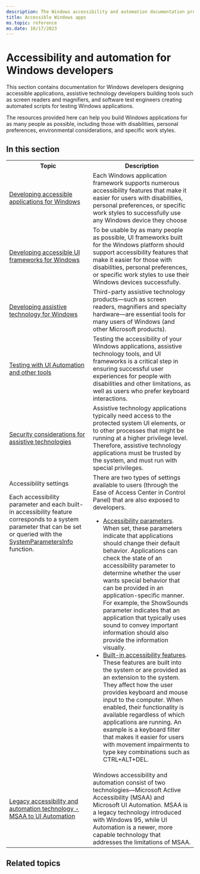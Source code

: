 ```yaml
---
description: The Windows accessibility and automation documentation provides information for developers seeking to create and test accessible Windows apps that can be used by as many people as possible, including those with impairments or disabilities.
title: Accessible Windows apps
ms.topic: reference
ms.date: 10/17/2023
---
```


# Accessibility and automation for Windows developers

This section contains documentation for Windows developers designing accessible applications, assistive technology developers building tools such as screen readers and magnifiers, and software test engineers creating automated scripts for testing Windows applications.

The resources provided here can help you build Windows applications for as many people as possible, including those with disabilities, personal preferences, environmental considerations, and specific work styles.

## In this section

<table>
    <tr>
        <th>Topic</th>
        <th>Description</th>
    </tr>
        <td><a href="accessibility-appdev.md">Developing accessible applications for Windows</a></td>
        <td>Each Windows application framework supports numerous accessibility features that make it easier for users with disabilities, personal preferences, or specific work styles to successfully use any Windows device they choose</td>
    <tr>
        <td><a href="accessibility-uiframeworkdev.md">Developing accessible UI frameworks for Windows</a></td>
        <td>To be usable by as many people as possible, UI frameworks built for the Windows platform should support accessibility features that make it easier for those with disabilities, personal preferences, or specific work styles to use their Windows devices successfully.</td>
    </tr>
    <tr>
        <td><a href="accessibility-atdev.md">Developing assistive technology for Windows</a></td>
        <td>Third-party assistive technology products—such as screen readers, magnifiers and specialty hardware—are essential tools for many users of Windows (and other Microsoft products).</td>
    </tr>
    <tr>
        <td><a href="accessibility-testwithuia.md">Testing with UI Automation and other tools</a></td>
        <td>Testing the accessibility of your Windows applications, assistive technology tools, and UI frameworks is a critical step in ensuring successful user experiences for people with disabilities and other limitations, as well as users who prefer keyboard interactions.</td>
    </tr>
    <tr>
        <td><a href="uiauto-securityoverview.md">Security considerations for assistive technologies</a></td>
        <td>Assistive technology applications typically need access to the protected system UI elements, or to other processes that might be running at a higher privilege level. Therefore, assistive technology applications must be trusted by the system, and must run with special privileges.</td>
    </tr>
    <tr>
        <td valign="top"><p>Accessibility settings</p><p>Each accessibility parameter and each built-in accessibility feature corresponds to a system parameter that can be set or queried with the <a href="/windows/desktop/api/winuser/nf-winuser-systemparametersinfoa">SystemParametersInfo</a> function.</p>
</td>
        <td>There are two types of settings available to users (through the Ease of Access Center in Control Panel) that are also exposed to developers.
        <ul><li><a href="accessibility-parameters.md">Accessibility parameters</a>. When set, these parameters indicate that applications should change their default behavior. Applications can check the state of an accessibility parameter to determine whether the user wants special behavior that can be provided in an application-specific manner. For example, the ShowSounds parameter indicates that an application that typically uses sound to convey important information should also provide the information visually.</li>
        <li><a href="built-in-accessibility-features.md">Built-in accessibility features</a>. These features are built into the system or are provided as an extension to the system. They affect how the user provides keyboard and mouse input to the computer. When enabled, their functionality is available regardless of which applications are running. An example is a keyboard filter that makes it easier for users with movement impairments to type key combinations such as CTRL+ALT+DEL.</li>
        </ul>
        </td>
    </tr>
    <tr>
        <td><a href="accessibility-legacy.md">Legacy accessibility and automation technology - MSAA to UI Automation</a></td>
        <td>Windows accessibility and automation consist of two technologies—Microsoft Active Accessibility (MSAA) and Microsoft UI Automation. MSAA is a legacy technology introduced with Windows 95, while UI Automation is a newer, more capable technology that addresses the limitations of MSAA.</td>
    </tr>
</table>

## Related topics
